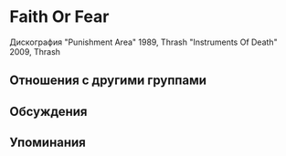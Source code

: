 # Faith Or Fear

Дискография
"Punishment Area" 1989, Thrash
"Instruments Of Death" 2009, Thrash

## Отношения с другими группами


## Обсуждения


## Упоминания

